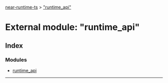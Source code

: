 [near-runtime-ts](../README.md) > ["runtime_api"](../modules/_runtime_api_.md)

# External module: "runtime_api"

## Index

### Modules

* [runtime_api](_runtime_api_.runtime_api.md)

---

